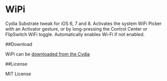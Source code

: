 WiPi
====

Cydia Substrate tweak for iOS 6, 7 and 8.
Activates the system WiFi Picker with an Activator gesture, or by long-pressing the Control Center or FlipSwitch WiFi toggle.
Automatically enables Wi-Fi if not enabled.

##Download

WiPi can be [downloaded from the Cydia](http://cydia.saurik.com/package/com.bensge.wipi/)

##License

MIT License
